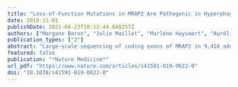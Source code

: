 ```yaml
---
title: "Loss-of-Function Mutations in MRAP2 Are Pathogenic in Hyperphagic Obesity with Hyperglycemia and Hypertension"
date: 2019-11-01
publishDate: 2021-04-23T10:12:44.680257Z
authors: ["Morgane Baron", "Julie Maillet", "Marlène Huyvaert", "Aurélie Dechaume", "Raphaël Boutry", "Hélène Loiselle", "Emmanuelle Durand", "Bénédicte Toussaint", "Emmanuel Vaillant", "Julien Philippe", "Jérémy Thomas", "Amjad Ghulam", "Sylvia Franc", "Guillaume Charpentier", "Jean-Michel Borys", "Claire Lévy-Marchal", "Maïthé Tauber", "Raphaël Scharfmann", "Jacques Weill", "Cécile Aubert", "Julie Kerr-Conte", "François Pattou", "Ronan Roussel", "Beverley Balkau", "Michel Marre", "Mathilde Boissel", "Mehdi Derhourhi", "Stefan Gaget", "Mickaël Canouil", "Philippe Froguel", "Amélie Bonnefond"]
publication_types: ["2"]
abstract: "Large-scale sequencing of coding exons of MRAP2 in 9,418 adults and adolescents identifies loss-of-function mutations that are associated with monogenic obesity, hypertension and hyperglycemia."
featured: false
publication: "*Nature Medicine*"
url_pdf: "https://www.nature.com/articles/s41591-019-0622-0"
doi: "10.1038/s41591-019-0622-0"
---
```


